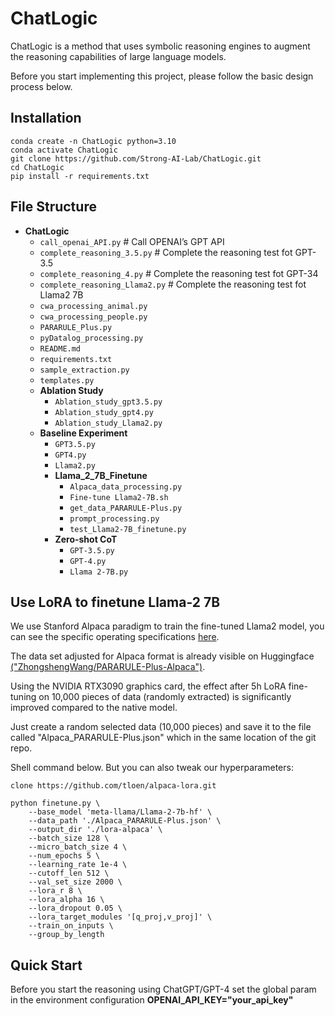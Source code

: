 # ChatLogic

ChatLogic is a method that uses symbolic reasoning engines to augment the reasoning capabilities of large language models.

Before you start implementing this project, please follow the basic design process below.

## Installation

```shell
conda create -n ChatLogic python=3.10
conda activate ChatLogic
git clone https://github.com/Strong-AI-Lab/ChatLogic.git
cd ChatLogic
pip install -r requirements.txt
```

## File Structure

- **ChatLogic**
    - `call_openai_API.py`  # Call OPENAI’s GPT API
    - `complete_reasoning_3.5.py`  # Complete the reasoning test fot GPT-3.5
    - `complete_reasoning_4.py`  # Complete the reasoning test fot GPT-34
    - `complete_reasoning_Llama2.py` # Complete the reasoning test fot Llama2 7B
    - `cwa_processing_animal.py`
    - `cwa_processing_people.py`
    - `PARARULE_Plus.py`
    - `pyDatalog_processing.py`
    - `README.md`
    - `requirements.txt`
    - `sample_extraction.py`
    - `templates.py`
    - **Ablation Study**
        - `Ablation_study_gpt3.5.py`
        - `Ablation_study_gpt4.py`
        - `Ablation_study_Llama2.py`
    - **Baseline Experiment**
        - `GPT3.5.py`
        - `GPT4.py`
        - `Llama2.py`
        - **Llama_2_7B_Finetune**
            - `Alpaca_data_processing.py`
            - `Fine-tune Llama2-7B.sh`
            - `get_data_PARARULE-Plus.py`
            - `prompt_processing.py`
            - `test_Llama2-7B_finetune.py`
        - **Zero-shot CoT**
            - `GPT-3.5.py`
            - `GPT-4.py`
            - `Llama 2-7B.py`


## Use LoRA to finetune Llama-2 7B

We use Stanford Alpaca paradigm to train the fine-tuned Llama2 model, you can see the specific operating specifications [here](https://github.com/tloen/alpaca-lora).

The data set adjusted for Alpaca format is already visible on Huggingface [("ZhongshengWang/PARARULE-Plus-Alpaca")](https://huggingface.co/datasets/ZhongshengWang/PARARULE-Plus-Alpaca).

Using the NVIDIA RTX3090 graphics card, the effect after 5h LoRA fine-tuning on 10,000 pieces of data (randomly extracted) is significantly improved compared to the native model.

Just create a random selected data (10,000 pieces) and save it to the file called "Alpaca_PARARULE-Plus.json" which in the same location of the git repo.

Shell command below. But you can also tweak our hyperparameters:


```shell
clone https://github.com/tloen/alpaca-lora.git

python finetune.py \
    --base_model 'meta-llama/Llama-2-7b-hf' \
    --data_path './Alpaca_PARARULE-Plus.json' \
    --output_dir './lora-alpaca' \
    --batch_size 128 \
    --micro_batch_size 4 \
    --num_epochs 5 \
    --learning_rate 1e-4 \
    --cutoff_len 512 \
    --val_set_size 2000 \
    --lora_r 8 \
    --lora_alpha 16 \
    --lora_dropout 0.05 \
    --lora_target_modules '[q_proj,v_proj]' \
    --train_on_inputs \
    --group_by_length
```
## Quick Start

Before you start the reasoning using ChatGPT/GPT-4 set the global param in the environment configuration **OPENAI_API_KEY="your_api_key"**